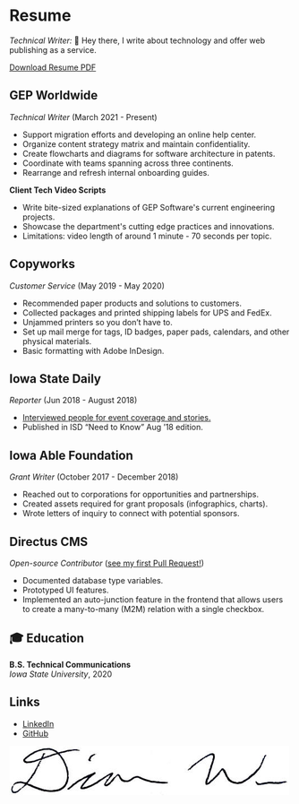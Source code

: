 # Resume

*Technical Writer:* 👋 Hey there, I write about technology and offer web publishing as a service.
<!-- 
### Help Guides

Please see [Port Forwarding](/portfolio/how-to-port-forwarding/) and [Purely Illustrated Manual](portfolio/wordless).

### Scripting

- [Python](/portfolio/python)
- [PowerShell](/portfolio/powershell)
- [JavaScript](/portfolio/js)

### 3D Graphics

Please see [editor](/portfolio/zdog-scope/) and [parrot](/portfolio/js/). -->


[Download Resume PDF](/portfolio/2022-03_resume_cv.pdf)

## GEP Worldwide

*Technical Writer* (March 2021 - Present)

- Support migration efforts and developing an online help center.
- Organize content strategy matrix and maintain confidentiality.
- Create flowcharts and diagrams for software architecture in patents.
- Coordinate with teams spanning across three continents.
- Rearrange and refresh internal onboarding guides.

**Client Tech Video Scripts**

- Write bite-sized explanations of GEP Software's current engineering projects.
- Showcase the department's cutting edge practices and innovations.
- Limitations: video length of around 1 minute - 70 seconds per topic.


<!-- 
> The inventor should provide math equations in LaTeX notation. Alternatively, they can send over a Markdown document with Tex equations. See [Upmath Markdown & LaTeX Editor](https://upmath.me/).
>
> Use [Upmath Online Editor](https://i.upmath.me/) to generate high quality SVGs from LaTeX.
>
> 1. Paste text into the box.
> 2. The generated equation will appear below the box.
> 3. Right-click to **Save Image As...**
>
> Import the equation into your graphics program of choice. -->

## Copyworks

*Customer Service* (May 2019 - May 2020)

- Recommended paper products and solutions to customers.
- Collected packages and printed shipping labels for UPS and FedEx.
- Unjammed printers so you don’t have to.
- Set up mail merge for tags, ID badges, paper pads, calendars, and other physical materials.
- Basic formatting with Adobe InDesign.

## Iowa State Daily 

*Reporter* (Jun 2018 - August 2018)

- [Interviewed people for event coverage and stories.](https://www.iowastatedaily.com/news/ames-community-comes-together-for-fireworks-celebration/article_b406183a-7f3e-11e8-878d-b307a8286134.html)
- Published in ISD “Need to Know” Aug ’18 edition.

## Iowa Able Foundation

*Grant Writer* (October 2017 - December 2018)

- Reached out to corporations for opportunities and partnerships.
- Created assets required for grant proposals (infographics, charts).
- Wrote letters of inquiry to connect with potential sponsors.

## Directus CMS

*Open-source Contributor* ([see my first Pull Request!](https://firstpr.me/#ceruulean))

-  Documented database type variables.
-  Prototyped UI features.
-  Implemented an auto-junction feature in the frontend that allows users to create a many-to-many (M2M) relation with a single checkbox.

## 🎓 Education

**B.S. Technical Communications**   
*Iowa State University*, 2020


## Links

- [LinkedIn](https://www.linkedin.com/in/dcwu/)
- [GitHub](https://github.com/ceruulean)

![Signature of Diana Wu](sig.jpg#floatright)
